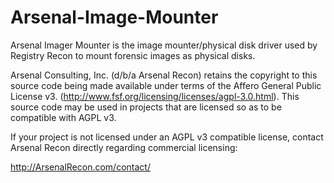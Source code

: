 Arsenal-Image-Mounter
=====================

Arsenal Imager Mounter is the image mounter/physical disk driver used by Registry Recon to mount forensic images as physical disks.

Arsenal Consulting, Inc. (d/b/a Arsenal Recon) retains the copyright to this source code being made available under terms of the Affero General Public License v3. (http://www.fsf.org/licensing/licenses/agpl-3.0.html). This source code may be used in projects that are licensed so as to be compatible with AGPL v3.

If your project is not licensed under an AGPL v3 compatible license, contact Arsenal Recon directly regarding commercial licensing:

http://ArsenalRecon.com/contact/
